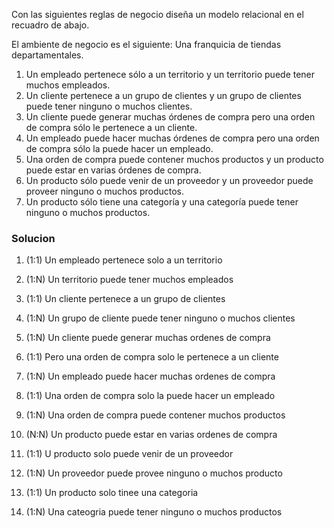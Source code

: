 Con las siguientes reglas de negocio diseña un modelo relacional en el 
recuadro de abajo. 
 
El ambiente de negocio es el siguiente: Una franquicia de tiendas 
departamentales. 
 
1. Un  empleado  pertenece  sólo  a  un  territorio  y  un  territorio  puede  tener 
muchos empleados. 
2. Un cliente pertenece a un grupo de clientes y un grupo de clientes puede 
tener ninguno o muchos clientes. 
3. Un cliente puede generar muchas órdenes de compra pero una orden 
de compra sólo le pertenece a un cliente. 
4. Un empleado puede hacer muchas órdenes de compra pero una orden 
de compra sólo la puede hacer un empleado. 
5. Una orden de compra puede contener muchos productos y un producto 
puede estar en varias órdenes de compra. 
6. Un  producto  sólo  puede  venir  de  un  proveedor  y  un  proveedor  puede 
proveer ninguno o muchos productos. 
7. Un  producto  sólo  tiene  una  categoría  y  una  categoría  puede  tener 
ninguno o muchos productos.

### Solucion
1. (1:1) Un empleado pertenece solo a un territorio
1. (1:N) Un territorio puede tener muchos empleados

2. (1:1) Un cliente pertenece a un grupo de clientes
2. (1:N) Un grupo de cliente puede tener ninguno o muchos clientes

3. (1:N) Un cliente puede generar muchas ordenes de compra
3. (1:1) Pero una orden de compra solo le pertenece a un cliente

4. (1:N) Un empleado puede hacer muchas ordenes de compra
4. (1:1) Una orden de compra solo la puede hacer un empleado

5. (1:N) Una orden de compra puede contener muchos productos
5. (N:N) Un producto puede estar en varias ordenes de compra

6. (1:1) U producto solo puede venir de un proveedor
6. (1:N) Un proveedor puede provee ninguno o muchos producto

7. (1:1) Un producto solo tinee una categoria
7. (1:N) Una cateogria puede tener ninguno o muchos productos
